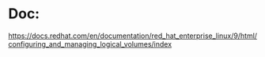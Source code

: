 
# Doc:
https://docs.redhat.com/en/documentation/red_hat_enterprise_linux/9/html/configuring_and_managing_logical_volumes/index
